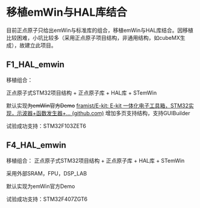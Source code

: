 # 移植emWin与HAL库结合

目前正点原子只给出emWin与标准库的组合，移植emWin与HAL库结合。因移植比较困难，小坑比较多（采用正点原子项目结构，非通用结构，如cubeMX生成），故建立此项目。

## F1_HAL_emwin

移植组合：

正点原子式STM32项目结构 + 正点原子库 + HAL库 + STemWin

默认实现~~为emWin官方Demo~~ [framist/E-kit: E-kit 一体化电子工具箱，STM32实现，示波器+函数发生器+... (github.com)](https://github.com/framist/E-kit) 增加多页支持结构，支持GUIBuilder

试验成功支持：STM32F103ZET6

## F4_HAL_emwin
移植组合：
正点原子式STM32项目结构 + 正点原子库 + HAL库 + STemWin

采用外部SRAM，FPU，DSP_LAB

默认实现为emWin官方Demo

试验成功支持：STM32F407ZGT6

